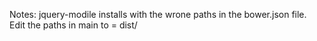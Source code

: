 Notes: jquery-modile installs with the wrone paths in the bower.json file. Edit the paths in main to = dist/